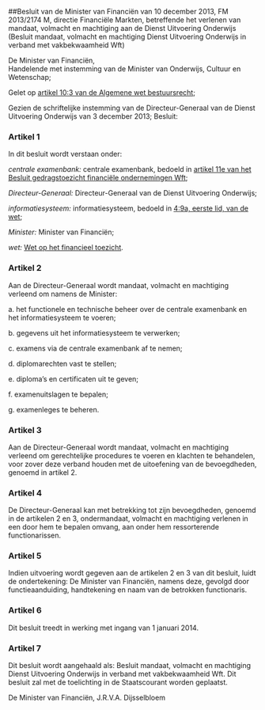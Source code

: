 <meta http-equiv='Content-Type' content='text/html; charset=utf-8' />

##Besluit van de Minister van Financiën van 10 december 2013, FM 2013/2174 M, directie Financiële Markten, betreffende het verlenen van mandaat, volmacht en machtiging aan de Dienst Uitvoering Onderwijs (Besluit mandaat, volmacht en machtiging Dienst Uitvoering Onderwijs in verband met vakbekwaamheid Wft)

De Minister van Financiën,  
Handelende met instemming van de Minister van Onderwijs, Cultuur en Wetenschap;

Gelet op [artikel 10:3 van de Algemene wet bestuursrecht](../../../../../../../../../../../../wet/algemene/wet/bestuursrecht/BWBR0005537/README.md);

Gezien de schriftelijke instemming van de Directeur-Generaal van de Dienst Uitvoering Onderwijs van 3 december 2013;
Besluit:    

### Artikel  1  

In dit besluit wordt verstaan onder: 

*centrale examenbank:* centrale examenbank, bedoeld in [artikel 11e van het Besluit gedragstoezicht financiële ondernemingen Wft](../../../../../../../../../../../../AMvB/besluit/gedragstoezicht/financiële/ondernemingen/wft/BWBR0020421/README.md);  

*Directeur-Generaal:* Directeur-Generaal van de Dienst Uitvoering Onderwijs;  

*informatiesysteem:* informatiesysteem, bedoeld in [4:9a, eerste lid, van de wet](../../../../../../../../../../../../wet/wet/op/het/financieel/toezicht/BWBR0020368/README.md);  

*Minister:* Minister van Financiën;  

*wet:* [Wet op het financieel toezicht](../../../../../../../../../../../../wet/wet/op/het/financieel/toezicht/BWBR0020368/README.md).   

### Artikel  2  

Aan de Directeur-Generaal wordt mandaat, volmacht en machtiging verleend om namens de Minister: 

a. het functionele en technische beheer over de centrale examenbank en het informatiesysteem te voeren;  

b. gegevens uit het informatiesysteem te verwerken;  

c. examens via de centrale examenbank af te nemen;  

d. diplomarechten vast te stellen;  

e. diploma’s en certificaten uit te geven;  

f. examenuitslagen te bepalen;  

g. examenleges te beheren.   

### Artikel  3  

Aan de Directeur-Generaal wordt mandaat, volmacht en machtiging verleend om gerechtelijke procedures te voeren en klachten te behandelen, voor zover deze verband houden met de uitoefening van de bevoegdheden, genoemd in artikel 2. 

### Artikel  4  

De Directeur-Generaal kan met betrekking tot zijn bevoegdheden, genoemd in de artikelen 2 en 3, ondermandaat, volmacht en machtiging verlenen in een door hem te bepalen omvang, aan onder hem ressorterende functionarissen. 

### Artikel  5  

Indien uitvoering wordt gegeven aan de artikelen 2 en 3 van dit besluit, luidt de ondertekening: De Minister van Financiën, namens deze, gevolgd door functieaanduiding, handtekening en naam van de betrokken functionaris. 

### Artikel  6  

Dit besluit treedt in werking met ingang van 1 januari 2014. 

### Artikel  7  

Dit besluit wordt aangehaald als: Besluit mandaat, volmacht en machtiging Dienst Uitvoering Onderwijs in verband met vakbekwaamheid Wft. 
Dit besluit zal met de toelichting in de Staatscourant worden geplaatst.  

De 
Minister van Financiën, 
J.R.V.A. Dijsselbloem     
